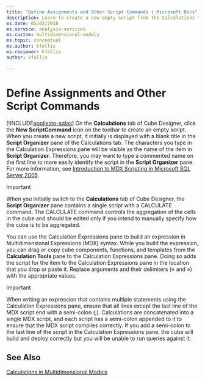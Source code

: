 ```yaml
---
title: "Define Assignments and Other Script Commands | Microsoft Docs"
description: Learn to create a new empty script from the Calculations tab of Cube Designer and use the Calculation Expressions pane to build an expression.
ms.date: 05/02/2018
ms.service: analysis-services
ms.custom: multidimensional-models
ms.topic: conceptual
ms.author: kfollis
ms.reviewer: kfollis
author: kfollis

---
```

# Define Assignments and Other Script Commands
[!INCLUDE[appliesto-sqlas](../includes/appliesto-sqlas.md)]
  On the **Calculations** tab of Cube Designer, click the **New ScriptCommand** icon on the toolbar to create an empty script. When you create a new script, it initially is displayed with a blank title in the **Script Organizer** pane of the Calculations tab. The characters you type in the Calculation Expressions pane will be visible as the name of the item in **Script Organizer**. Therefore, you may want to type a commented name on the first line to more easily identify the script in the **Script Organizer** pane. For more information, see [Introduction to MDX Scripting in Microsoft SQL Server 2005](/previous-versions/sql/sql-server-2005/administrator/ms345116(v=sql.90)).  
  
> [!IMPORTANT]  
>  When you initially switch to the **Calculations** tab of Cube Designer, the **Script Organizer** pane contains a single script with a CALCULATE command. The CALCULATE command controls the aggregation of the cells in the cube and should be edited only if you intend to manually specify how the cube is to be aggregated.  
  
 You can use the Calculation Expressions pane to build an expression in Multidimensional Expressions (MDX) syntax. While you build the expression, you can drag or copy cube components, functions, and templates from the **Calculation Tools** pane to the Calculation Expressions pane. Doing so adds the script for the item to the Calculation Expressions pane in the location that you drop or paste it. Replace arguments and their delimiters (« and ») with the appropriate values.  
  
> [!IMPORTANT]  
>  When writing an expression that contains multiple statements using the Calculation Expressions pane, ensure that all lines except the last line of the MDX script end with a semi-colon (;). Calculations are concatenated into a single MDX script, and each script has a semi-colon appended to it to ensure that the MDX script compiles correctly. If you add a semi-colon to the last line of the script in the Calculation Expressions pane, the cube will build and deploy correctly but you will be unable to run queries against it.  
  
## See Also  
 [Calculations in Multidimensional Models](../../analysis-services/multidimensional-models/calculations-in-multidimensional-models.md)  
  
